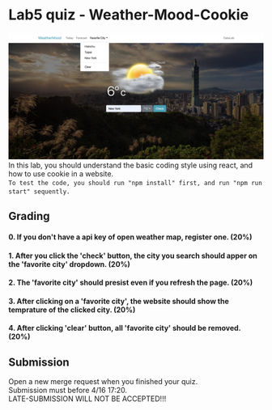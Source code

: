 # Lab5 quiz - Weather-Mood-Cookie
![Component](img/weather-mood-cookie.png)
In this lab, you should understand the basic coding style using react, and how to use cookie in a website.<br />
`To test the code, you should run "npm install" first, and run "npm run start" sequently.`


## Grading
#### 0. If you don't have a api key of open weather map, register one. (20%)
#### 1. After you click the 'check' button, the city you search should apper on the 'favorite city' dropdown. (20%)
#### 2. The 'favorite city' should presist even if you refresh the page. (20%)
#### 3. After clicking on a 'favorite city', the website should show the temprature of the clicked city. (20%)
#### 4. After clicking 'clear' button, all 'favorite city' should be removed. (20%)

## Submission
Open a new merge request when you finished your quiz. <br />
Submission must before 4/16 17:20.<br />
LATE-SUBMISSION WILL NOT BE ACCEPTED!!!<br />
